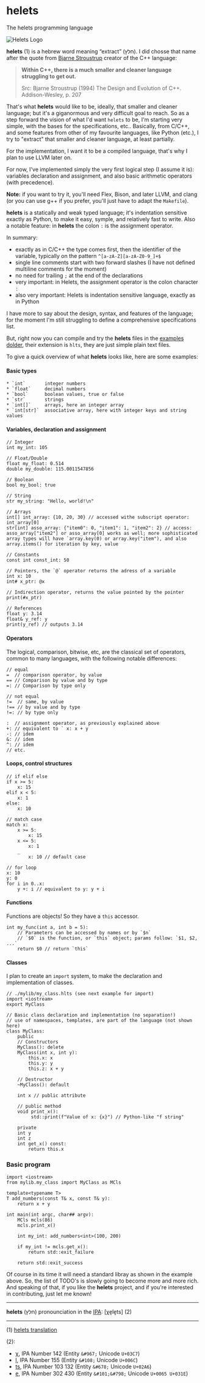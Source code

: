 # helets

The helets programming language

![Helets Logo](./helets_logo-512x512.png)

**helets** (1) is a hebrew word meaning “extract” (חלץ). I did chosse that name after the quote from [Bjarne Stroustrup](https://www.stroustrup.com/ "Bjarne Stroustrup Website") creator of the C++ language:

> **Within C++, there is a much smaller and cleaner language struggling to get out.**
>
> Src: Bjarne Stroustrup (1994) The Design and Evolution of C++. Addison-Wesley, p. 207

That's what **helets** would like to be, ideally, that smaller and cleaner language; but it's a giganormous and very difficult goal to reach.
So as a step forward the vision of what I'd want `helets` to be, I'm starting very simple, with the bases for the specifications, etc..
Basically, from C/C++, and some features from other of my favourite languages, like Python (etc.), I try to "extract" that smaller and cleaner language, at least partially.

For the implementation, I want it to be a compiled language, that's why I plan to use LLVM later on.

For now, I've implemented simply the very first logical step (I assume it is): variables declaration and assignment, and also basic arithmetic operators (with precedence).

**Note:** if you want to try it, you'll need Flex, Bison, and later LLVM, and clang (or you can use g++ if you prefer, you'll just have to adapt the `Makefile`).

**helets** is a statically and weak typed language; it's indentation sensitive exactly as Python, to make it easy, symple, and relatively fast to write.
Also a notable feature: in **helets** the colon `:` is the assignment operator.

In summary:

* exactly as in C/C++ the type comes first, then the identifier of the variable, typically on the pattern `^[a-zA-Z][a-zA-Z0-9_]+$`
* single line comments start with two forward slashes (I have not defined multiline comments for the moment)
* no need for trailing `;` at the end of the declarations
* very important: in Helets, the assignment operator is the colon character `:`
* also very important: Helets is indentation sensitive language, exactly as in Python

I have more to say about the design, syntax, and features of the language; for the moment I'm still struggling to define a comprehensive specifications list.

But, right now you can compile and try the **helets** files in the [examples dolder](https://github.com/idealtitude/helets/tree/main/examples), their extension is `hlts`, they are just simple plain text files.

To give a quick overview of what **helets** looks like, here are some examples:

#### Basic types

```
* `int`       integer numbers
* `float`     decimal numbers
* `bool`      boolean values, true or false
* `str`       strings
* `int[]`     arrays, here an integer array
* `int[str]`  associative array, here with integer keys and string values
```

#### Variables, declaration and assignment
```hlts
// Integer
int my_int: 105

// Float/Double
float my_float: 0.514
double my_double: 115.0011547856

// Boolean
bool my_bool: true

// String
str my_string: "Hello, world!\n"

// Arrays
int[] int_array: {10, 20, 30} // accessed withe subscript operator: int_array[0]
str[int] asso_array: {"item0": 0, "item1": 1, "item2": 2} // access: asso_array["item2"] or asso_array[0] works as well; more sophisticated array types will have `array.key(0) or array.key("item"), and also array.items() for iteration by key, value

// Constants
const int const_int: 50

// Pointers, the `@` operator returns the adress of a variable
int x: 10
int# x_ptr: @x

// Indirection operator, returns the value pointed by the pointer
print(#x_ptr)

// References
float y: 3.14
float& y_ref: y
print(y_ref) // outputs 3.14
```

#### Operators

The logical, comparison, bitwise, etc, are the classical set of operators, common to many languages, with the following notable differences:

```hlts
// equal
=  // comparison operator, by value
== // Comparison by value and by type
=: // Comparison by type only

// not equal
!=  // same, by value
!== // by value and by type
!=: // by type only

:  // assignment operator, as previously explained above
+: // equivalent to ` x: x + y
-: // idem
&: // idem
^: // idem
// etc.
```

#### Loops, control structures

```hlts
// if elif else
if x >= 5:
    x: 15
elif x < 5:
    x: 1
else:
    x: 10

// match case
match x:
    x >= 5:
        x: 15
    x <= 5:
        x: 1
    _
        x: 10 // default case

// for loop
x: 10
y: 0
for i in 0..x:
    y +: i // equivalent to y: y + i
```

#### Functions

Functions are objects! So they have a `this` accessor.

```hlts
int my_func(int a, int b = 5):
    // Parameters can be accessed by names or by `$n`
    // `$0` is the function, or `this` object; params follow: `$1, $2, ...`
    return $0 // return `this`
```

#### Classes

I plan to create an `import` system, to make the declaration and implementation of classes.

```hlts
// ./mylib/my_class.hlts (see next example for import)
import <iostream>
export MyClass

// Basic class declaration and implementation (no separation!)
// use of namespaces, templates, are part of the language (not shown here)
class MyClass:
    public
    // Constructors
    MyClass(): delete
    MyClass(int x, int y):
        this.x: x
        this.y: y
        this.z: x + y

    // Destructor
    ~MyClass(): default

    int x // public attribute

    // public method
    void print_x():
         std::print(f"Value of x: {x}") // Python-like "f string"

    private
    int y
    int z
    int get_x() const:
        return this.x
```

### Basic program

```hlts
import <iostream>
from mylib.my_class import MyClass as MCls

template<typename T>
T add_numbers(const T& x, const T& y):
    return x + y

int main(int argc, char## argv):
    MCls mcls(86)
    mcls.print_x()

    int my_int: add_numbers<int>(100, 200)

    if my_int != mcls.get_x():
        return std::exit_failure

    return std::exit_success
```


Of course in its time it will need a standard libray as shown in the example above. So, the list of TODO's is slowly going to become more and more rich. And speaking of that, if you like the **helets** project, and if you're interested in contributing, just let me known!

-----------------

**helets** (חלץ) pronounciation in the [IPA](https://en.wikipedia.org/wiki/International_Phonetic_Alphabet "Wikipedia Article"): [χe̞le̞ts] (2)

----

(1) [helets translation](https://translate.google.fr/?sl=iw&tl=en&text=%D7%97%D7%9C%D7%A5&op=translate "On Google Translate")

(2):

+ [χ](https://en.wikipedia.org/wiki/Voiceless_uvular_fricative), IPA Number 142 (Entity `&#967;` Unicode `U+03C7`)
+ [l](https://en.wikipedia.org/wiki/Voiced_dental,_alveolar_and_postalveolar_lateral_approximants), IPA Number 155 (Entity `&#108;` Unicode `U+006C`)
+ [ts](https://en.wikipedia.org/wiki/Voiceless_alveolar_affricate), IPA Number 103 132 (Entity `&#678;` Unicode `U+02A6`)
+ [e̞](https://en.wikipedia.org/wiki/Mid_front_unrounded_vowel), IPA Number 302 430 (Entity `&#101;​&#798;` Unicode `U+0065 U+031E`)

